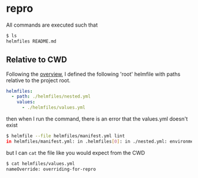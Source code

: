 repro
=====

All commands are executed such that
```bash
$ ls
helmfiles README.md
```


## Relative to CWD
Following the [overview](https://github.com/roboll/helmfile/blob/master/PATHS.md), I defined the following 'root' helmfile with paths relative to the project root.
```yml
helmfiles:
  - path: ./helmfiles/nested.yml
    values:
      - ./helmfiles/values.yml
```

then when I run the command, there is an error that the values.yml doesn't exist

```bash
$ helmfile --file helmfiles/manifest.yml lint 
in helmfiles/manifest.yml: in .helmfiles[0]: in ./nested.yml: environment values file matching "./helmfiles/values.yml" does not exist in "/home/nhomble/helmfile-values-file/helmfiles/helmfiles"
```

but I can `cat` the file like you would expect from the CWD

```bash
$ cat helmfiles/values.yml
nameOverride: overriding-for-repro
```
